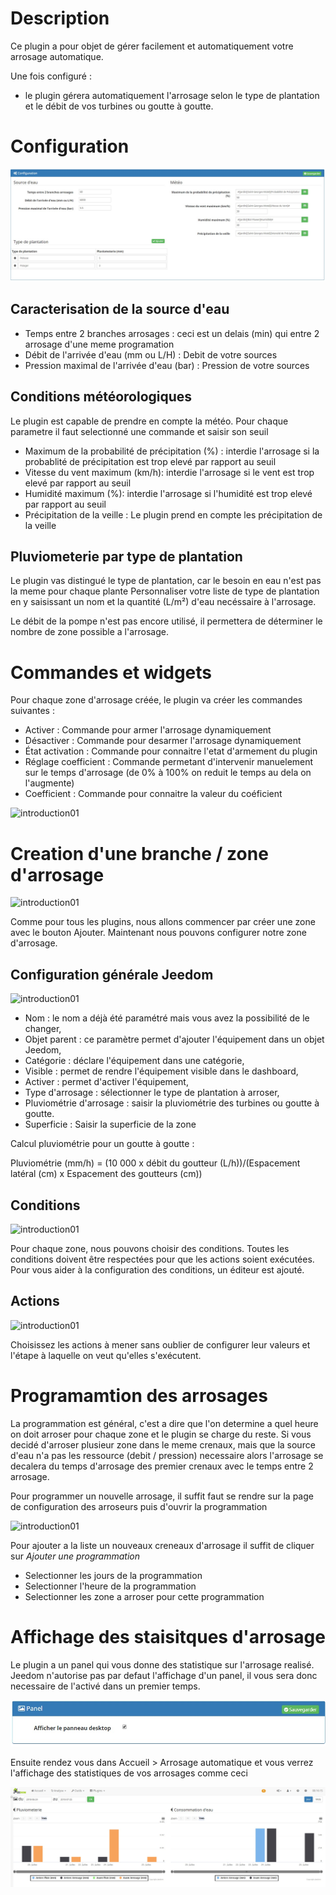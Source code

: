 Description
===
Ce plugin a pour objet de gérer facilement et automatiquement votre arrosage automatique.

Une fois configuré :

* le plugin gérera automatiquement l'arrosage selon le type de plantation et le débit de vos turbines ou goutte à goutte.

Configuration
===

![introduction01](../images/Configuration.jpg)

Caracterisation de la source d'eau
---

* Temps entre 2 branches arrosages : ceci est un delais (min) qui entre 2 arrosage d'une meme programation
* Débit de l'arrivée d'eau (mm ou L/H) : Debit de votre sources
* Pression maximal de l'arrivée d'eau (bar) : Pression de votre sources

Conditions météorologiques
---
Le plugin est capable de prendre en compte la météo.
Pour chaque parametre il faut selectionné une commande et saisir son seuil

* Maximum de la probabilité de précipitation (%) : interdie l'arrosage si la probablité de précipitation est trop elevé par rapport au seuil
* Vitesse du vent maximum (km/h): interdie l'arrosage si le vent est trop elevé par rapport au seuil
* Humidité maximum (%): interdie l'arrosage si l'humidité est trop elevé par rapport au seuil
* Précipitation de la veille : Le plugin prend en compte les précipitation de la veille

Pluviometerie par type de plantation
---

Le plugin vas distingué le type de plantation, car le besoin en eau n'est pas la meme pour chaque plante
Personnaliser votre liste de type de plantation en y saisissant un nom et la quantité (L/m²) d'eau necéssaire à l'arrosage.

Le débit de la pompe n'est pas encore utilisé, il permettera de déterminer le nombre de zone possible a l'arrosage.

Commandes et widgets
===

Pour chaque zone d'arrosage créée, le plugin va créer les commandes suivantes :

* Activer : Commande pour armer l'arrosage dynamiquement
* Désactiver : Commande pour desarmer l'arrosage dynamiquement
* État activation : Commande pour connaitre l'etat d'armement du plugin
* Réglage coefficient : Commande permetant d'intervenir manuelement sur le temps d'arrosage (de 0% à 100% on reduit le temps au dela on l'augmente)
* Coefficient : Commande pour connaitre la valeur du coéficient

![introduction01](../images/arrosageAuto_screenshot_Widget.jpg)

Creation d'une branche / zone d'arrosage
===

![introduction01](../images/MesZones.jpg)

Comme pour tous les plugins, nous allons commencer par créer une zone avec le bouton Ajouter. 
Maintenant nous pouvons configurer notre zone d'arrosage.


Configuration générale Jeedom
---

![introduction01](../images/General.jpg)

* Nom : le nom a déjà été paramétré mais vous avez la possibilité de le changer,
* Objet parent : ce paramètre permet d'ajouter l'équipement dans un objet Jeedom,
* Catégorie : déclare l'équipement dans une catégorie,
* Visible : permet de rendre l'équipement visible dans le dashboard,
* Activer : permet d'activer l'équipement,
* Type d'arrosage : sélectionner le type de plantation à arroser,
* Pluviométrie d'arrosage : saisir la pluviométrie des turbines ou goutte à goutte.
* Superficie : Saisir la superficie de la zone

Calcul pluviométrie pour un goutte à goutte :

Pluviométrie (mm/h) = (10 000 x débit du goutteur (L/h))/(Espacement latéral (cm) x Espacement des goutteurs (cm))

Conditions
---

![introduction01](../images/Conditions.jpg)

Pour chaque zone, nous pouvons choisir des conditions.
Toutes les conditions doivent être respectées pour que les actions soient exécutées.
Pour vous aider à la configuration des conditions, un éditeur est ajouté.

Actions
---

![introduction01](../images/Actions.jpg)

Choisissez les actions à mener sans oublier de configurer leur valeurs et l'étape à laquelle on veut qu'elles s'exécutent.

Programamtion des arrosages
===

La programmation est général, c'est a dire que l'on determine a quel heure on doit arroser pour chaque zone et le plugin se charge du reste.
Si vous decidé d'arroser plusieur zone dans le meme crenaux, mais que la source d'eau n'a pas les ressource (debit / pression) necessaire alors l'arrosage se decalera du temps d'arrosage des premier crenaux avec le temps entre 2 arrosage.

Pour programmer un nouvelle arrosage, il suffit faut se rendre sur la page de configuration des arroseurs puis d'ouvrir la programmation

![introduction01](../images/Programation.jpg)

Pour ajouter a la liste un nouveaux creneaux d'arrosage il suffit de cliquer sur *Ajouter une programmation*
* Selectionner les jours de la programmation
* Selectionner l'heure de la programmation
* Selectionner les zone a arroser pour cette programmation
			
Affichage des staisitques d'arrosage
===

Le plugin a un panel qui vous donne des statistique sur l'arrosage realisé.
Jeedom n'autorise pas par defaut l'affichage d'un panel, il vous sera donc necessaire de l'activé dans un premier temps.

![introduction01](../images/ActivationPanel.jpg)

Ensuite rendez vous dans Accueil > Arrosage automatique et vous verrez l'affichage des statistiques de vos arrosages comme ceci 

![introduction01](../images/arrosageAuto_screenshot_Panel.jpg)
